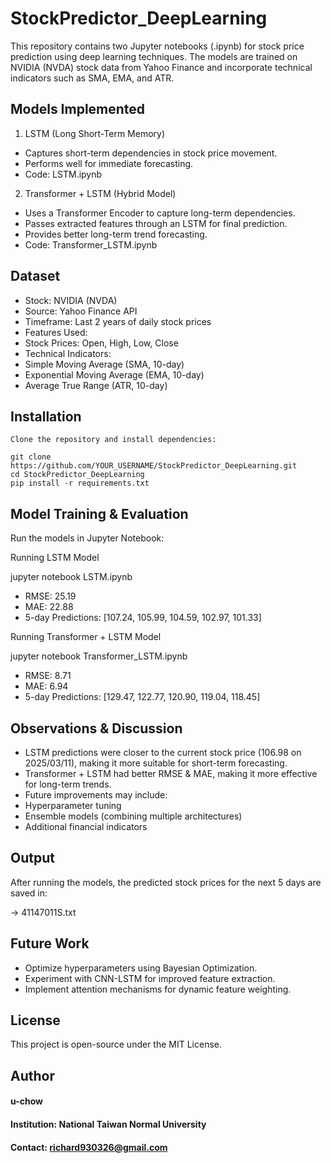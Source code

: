 # StockPredictor_DeepLearning

This repository contains two Jupyter notebooks (.ipynb) for stock price prediction using deep learning techniques. The models are trained on NVIDIA (NVDA) stock data from Yahoo Finance and incorporate technical indicators such as SMA, EMA, and ATR.

## Models Implemented

1. LSTM (Long Short-Term Memory)
 - Captures short-term dependencies in stock price movement.
 - Performs well for immediate forecasting.
 - Code: LSTM.ipynb

2. Transformer + LSTM (Hybrid Model)
 - Uses a Transformer Encoder to capture long-term dependencies.
 - Passes extracted features through an LSTM for final prediction.
 - Provides better long-term trend forecasting.
 - Code: Transformer_LSTM.ipynb

## Dataset
 - Stock: NVIDIA (NVDA)
 - Source: Yahoo Finance API
 - Timeframe: Last 2 years of daily stock prices
 - Features Used:
 - Stock Prices: Open, High, Low, Close
 - Technical Indicators:
 - Simple Moving Average (SMA, 10-day)
 - Exponential Moving Average (EMA, 10-day)
 - Average True Range (ATR, 10-day)

## Installation

```
Clone the repository and install dependencies:

git clone https://github.com/YOUR_USERNAME/StockPredictor_DeepLearning.git
cd StockPredictor_DeepLearning
pip install -r requirements.txt
```

## Model Training & Evaluation

Run the models in Jupyter Notebook:

Running LSTM Model

jupyter notebook LSTM.ipynb

 - RMSE: 25.19
 - MAE: 22.88
 - 5-day Predictions: [107.24, 105.99, 104.59, 102.97, 101.33]

Running Transformer + LSTM Model

jupyter notebook Transformer_LSTM.ipynb

 - RMSE: 8.71
 - MAE: 6.94
 - 5-day Predictions: [129.47, 122.77, 120.90, 119.04, 118.45]

## Observations & Discussion
 - LSTM predictions were closer to the current stock price (106.98 on 2025/03/11), making it more suitable for short-term forecasting.
 - Transformer + LSTM had better RMSE & MAE, making it more effective for long-term trends.
 - Future improvements may include:
 - Hyperparameter tuning
 - Ensemble models (combining multiple architectures)
 - Additional financial indicators

## Output

After running the models, the predicted stock prices for the next 5 days are saved in:

-> 41147011S.txt

## Future Work
 - Optimize hyperparameters using Bayesian Optimization.
 - Experiment with CNN-LSTM for improved feature extraction.
 - Implement attention mechanisms for dynamic feature weighting.

## License

This project is open-source under the MIT License.

## Author
  #### u-chow
  #### Institution: National Taiwan Normal University
  #### Contact: richard930326@gmail.com
